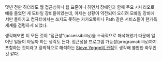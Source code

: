 몇년 전만 하더라도 웹 접근성이니 웹 표준이니 하면서 장애인과 함께 주요 시나리오로 예를 들었던 게 모바일 장비들이였는데, 이제는 상황이 역전되어 오히려 모바일 장비에서만 돌아가고 컴퓨터에서는 쓰지도 못하는 카카오톡이나 Path 같은 서비스들이 한가득 세계를 점령하게 되었다.

생각해보면 이 모든 것이 “접근성”(accessibility)을 소극적으로 해석해왔기 때문에 일어난 일들이 아닐까 하는 생각도 든다. 접근성을 프로그램 가능성(programability)까지 포함하는 것이라고 광의적으로 해석하는 [Steve Yegge의 관점][1]도 생각해 볼만한 화두인 것 같다.

[1]: https://plus.google.com/112678702228711889851/posts/eVeouesvaVX
